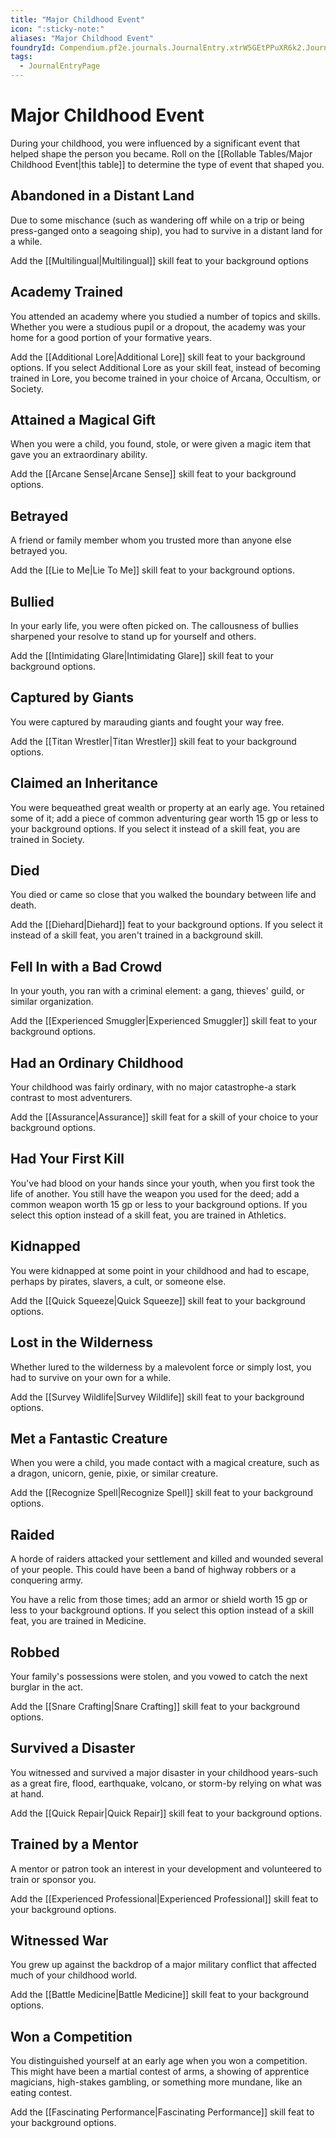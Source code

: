 ```yaml
---
title: "Major Childhood Event"
icon: ":sticky-note:"
aliases: "Major Childhood Event"
foundryId: Compendium.pf2e.journals.JournalEntry.xtrW5GEtPPuXR6k2.JournalEntryPage.IQ56rAleMRc53Lcv
tags:
  - JournalEntryPage
---
```


# Major Childhood Event
During your childhood, you were influenced by a significant event that helped shape the person you became. Roll on the [[Rollable Tables/Major Childhood Event|this table]] to determine the type of event that shaped you.

## Abandoned in a Distant Land

Due to some mischance (such as wandering off while on a trip or being press-ganged onto a seagoing ship), you had to survive in a distant land for a while.

Add the [[Multilingual|Multilingual]] skill feat to your background options

## Academy Trained

You attended an academy where you studied a number of topics and skills. Whether you were a studious pupil or a dropout, the academy was your home for a good portion of your formative years.

Add the [[Additional Lore|Additional Lore]] skill feat to your background options. If you select Additional Lore as your skill feat, instead of becoming trained in Lore, you become trained in your choice of Arcana, Occultism, or Society.

## Attained a Magical Gift

When you were a child, you found, stole, or were given a magic item that gave you an extraordinary ability.

Add the [[Arcane Sense|Arcane Sense]] skill feat to your background options.

## Betrayed

A friend or family member whom you trusted more than anyone else betrayed you.

Add the [[Lie to Me|Lie To Me]] skill feat to your background options.

## Bullied

In your early life, you were often picked on. The callousness of bullies sharpened your resolve to stand up for yourself and others.

Add the [[Intimidating Glare|Intimidating Glare]] skill feat to your background options.

## Captured by Giants

You were captured by marauding giants and fought your way free.

Add the [[Titan Wrestler|Titan Wrestler]] skill feat to your background options.

## Claimed an Inheritance

You were bequeathed great wealth or property at an early age. You retained some of it; add a piece of common adventuring gear worth 15 gp or less to your background options. If you select it instead of a skill feat, you are trained in Society.

## Died

You died or came so close that you walked the boundary between life and death.

Add the [[Diehard|Diehard]] feat to your background options. If you select it instead of a skill feat, you aren't trained in a background skill.

## Fell In with a Bad Crowd

In your youth, you ran with a criminal element: a gang, thieves' guild, or similar organization.

Add the [[Experienced Smuggler|Experienced Smuggler]] skill feat to your background options.

## Had an Ordinary Childhood

Your childhood was fairly ordinary, with no major catastrophe-a stark contrast to most adventurers.

Add the [[Assurance|Assurance]] skill feat for a skill of your choice to your background options.

## Had Your First Kill

You've had blood on your hands since your youth, when you first took the life of another. You still have the weapon you used for the deed; add a common weapon worth 15 gp or less to your background options. If you select this option instead of a skill feat, you are trained in Athletics.

## Kidnapped

You were kidnapped at some point in your childhood and had to escape, perhaps by pirates, slavers, a cult, or someone else.

Add the [[Quick Squeeze|Quick Squeeze]] skill feat to your background options.

## Lost in the Wilderness

Whether lured to the wilderness by a malevolent force or simply lost, you had to survive on your own for a while.

Add the [[Survey Wildlife|Survey Wildlife]] skill feat to your background options.

## Met a Fantastic Creature

When you were a child, you made contact with a magical creature, such as a dragon, unicorn, genie, pixie, or similar creature.

Add the [[Recognize Spell|Recognize Spell]] skill feat to your background options.

## Raided

A horde of raiders attacked your settlement and killed and wounded several of your people. This could have been a band of highway robbers or a conquering army.

You have a relic from those times; add an armor or shield worth 15 gp or less to your background options. If you select this option instead of a skill feat, you are trained in Medicine.

## Robbed

Your family's possessions were stolen, and you vowed to catch the next burglar in the act.

Add the [[Snare Crafting|Snare Crafting]] skill feat to your background options.

## Survived a Disaster

You witnessed and survived a major disaster in your childhood years-such as a great fire, flood, earthquake, volcano, or storm-by relying on what was at hand.

Add the [[Quick Repair|Quick Repair]] skill feat to your background options.

## Trained by a Mentor

A mentor or patron took an interest in your development and volunteered to train or sponsor you.

Add the [[Experienced Professional|Experienced Professional]] skill feat to your background options.

## Witnessed War

You grew up against the backdrop of a major military conflict that affected much of your childhood world.

Add the [[Battle Medicine|Battle Medicine]] skill feat to your background options.

## Won a Competition

You distinguished yourself at an early age when you won a competition. This might have been a martial contest of arms, a showing of apprentice magicians, high-stakes gambling, or something more mundane, like an eating contest.

Add the [[Fascinating Performance|Fascinating Performance]] skill feat to your background options.